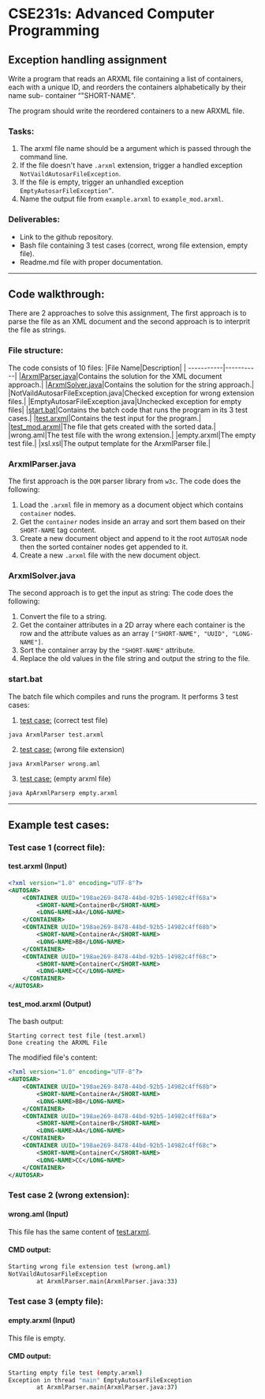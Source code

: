 # CSE231s: Advanced Computer Programming
## Exception handling assignment
Write a program that reads an ARXML file containing a list of containers, each with a unique ID, and reorders the containers alphabetically by their name sub- container “"SHORT-NAME".

The program should write the reordered containers to a new ARXML file.


### Tasks:
1) The arxml file name should be a argument which is passed through the command line.
2) If the file doesn't have `.arxml` extension, trigger a handled exception `NotVaildAutosarFileException`.
3) If the file is empty, trigger an unhandled exception `EmptyAutosarFileException”`.
4) Name the output file from `example.arxml` to `example_mod.arxml`.

### Deliverables:
- Link to the github repository.
- Bash file containing 3 test cases (correct, wrong file extension, empty file).
- Readme.md file with proper documentation.

---

## Code walkthrough:
There are 2 approaches to solve this assignment, The first approach is to parse the file as an XML document and the second approach is to interprit the file as strings.
### File structure:
The code consists of 10 files:
|File Name|Description|
| -----------|-----------|
|[ArxmlParser.java](#ArxmlParser.java)|Contains the solution for the XML document approach.|
|[ArxmlSolver.java](#ArxmlSolver.java)|Contains the solution for the string approach.|
|NotVaildAutosarFileException.java|Checked exception for wrong extension files.|
|EmptyAutosarFileException.java|Unchecked exception for empty files|
|[start.bat](#start.bat)|Contains the batch code that runs the program in its 3 test cases.|
|[test.arxml](#test_in)|Contains the test input for the program.|
|[test_mod.arxml](#test_out)|The file that gets created with the sorted data.|
|wrong.aml|The test file with the wrong extension.|
|empty.arxml|The empty test file.|
|xsl.xsl|The output template for the ArxmlParser file.|

### ArxmlParser.java
The first approach is the `DOM` parser library from `w3c`.
The code does the following:
1) Load the `.arxml` file in memory as a document object which contains `container` nodes.
2) Get the `container` nodes inside an array and sort them based on their `SHORT-NAME` tag content.
3) Create a new document object and append to it the root `AUTOSAR` node then the sorted container nodes get appended to it.
4) Create a new `.arxml` file with the new document object.

### ArxmlSolver.java
The second approach is to get the input as string: 
The code does the following:
1) Convert the file to a string.
2) Get the container attributes in a 2D array where each container is the row and the attribute values as an array `["SHORT-NAME", "UUID", "LONG-NAME"]`.
3) Sort the container array by the `"SHORT-NAME"` attribute.
4) Replace the old values in the file string and output the string to the file.

### start.bat
The batch file which compiles and runs the program. It performs 3 test cases:
1) [test case:](#correct_test) (correct test file)
```bat
java ArxmlParser test.arxml 
```
2) [test case:](#wrong_test) (wrong file extension)
```batch
java ArxmlParser wrong.aml 
```
3) [test case:](#empty_test) (empty arxml file)
```batch
java ApArxmlParserp empty.arxml 
```

---

## Example test cases:

### <a name="correct_test"></a> Test case 1 (correct file):

#### <a name="test_in"></a> test.arxml (**Input**)
```xml
<?xml version="1.0" encoding="UTF-8"?>
<AUTOSAR>
    <CONTAINER UUID="198ae269-8478-44bd-92b5-14982c4ff68a">
        <SHORT-NAME>ContainerB</SHORT-NAME>
        <LONG-NAME>AA</LONG-NAME>
    </CONTAINER>
    <CONTAINER UUID="198ae269-8478-44bd-92b5-14982c4ff68b">
        <SHORT-NAME>ContainerA</SHORT-NAME>
        <LONG-NAME>BB</LONG-NAME>
    </CONTAINER>
    <CONTAINER UUID="198ae269-8478-44bd-92b5-14982c4ff68c">
        <SHORT-NAME>ContainerC</SHORT-NAME>
        <LONG-NAME>CC</LONG-NAME>
    </CONTAINER>
</AUTOSAR>
```

#### <a name="test_out"></a> test_mod.arxml (**Output**)
The bash output:

```
Starting correct test file (test.arxml)
Done creating the ARXML File
```
The modified file's content:
```xml
<?xml version="1.0" encoding="UTF-8"?>
<AUTOSAR>
    <CONTAINER UUID="198ae269-8478-44bd-92b5-14982c4ff68b">
        <SHORT-NAME>ContainerA</SHORT-NAME>
        <LONG-NAME>BB</LONG-NAME>
    </CONTAINER>
    <CONTAINER UUID="198ae269-8478-44bd-92b5-14982c4ff68a">
        <SHORT-NAME>ContainerB</SHORT-NAME>
        <LONG-NAME>AA</LONG-NAME>
    </CONTAINER>
    <CONTAINER UUID="198ae269-8478-44bd-92b5-14982c4ff68c">
        <SHORT-NAME>ContainerC</SHORT-NAME>
        <LONG-NAME>CC</LONG-NAME>
    </CONTAINER>
</AUTOSAR>
```

### <a name="wrong_test"></a> Test case 2 (wrong extension):

#### <a name="wrong"></a> wrong.aml (**Input**)
This file has the same content of [test.arxml](test_in).

#### CMD output:
```bash
Starting wrong file extension test (wrong.aml)
NotVaildAutosarFileException
        at ArxmlParser.main(ArxmlParser.java:33)
```

### <a name="empty_test"></a> Test case 3 (empty file):

#### <a name="empty"></a> empty.arxml (**Input**)
This file is empty.

#### CMD output:
```bash
Starting empty file test (empty.arxml)
Exception in thread "main" EmptyAutosarFileException
        at ArxmlParser.main(ArxmlParser.java:37)
```